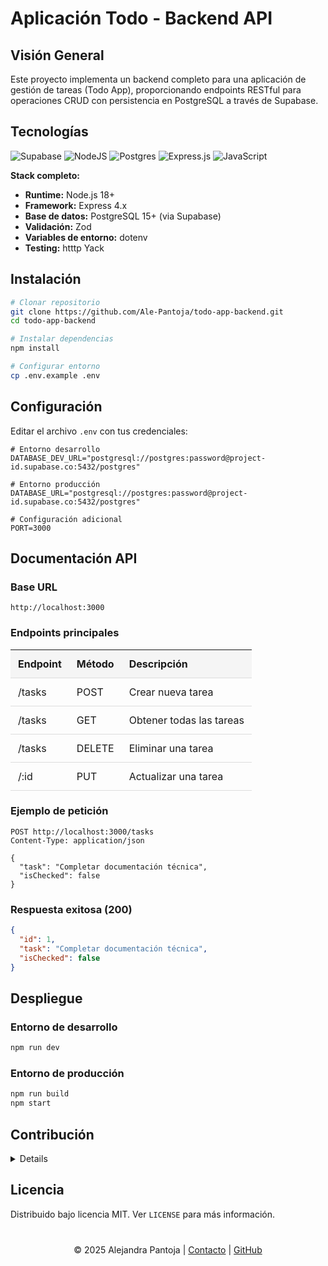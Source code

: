 # Aplicación Todo - Backend API

## Visión General <a name="visión-general"></a>

Este proyecto implementa un backend completo para una aplicación de gestión de tareas (Todo App), proporcionando endpoints RESTful para operaciones CRUD con persistencia en PostgreSQL a través de Supabase.

## Tecnologías <a name="tecnologías"></a>
![Supabase](https://img.shields.io/badge/Supabase-3ECF8E?style=for-the-badge&logo=supabase&logoColor=white)
![NodeJS](https://img.shields.io/badge/node.js-6DA55F?style=for-the-badge&logo=node.js&logoColor=white)
![Postgres](https://img.shields.io/badge/postgres-%23316192.svg?style=for-the-badge&logo=postgresql&logoColor=white) 
![Express.js](https://img.shields.io/badge/express.js-%23404d59.svg?style=for-the-badge&logo=express&logoColor=%2361DAFB)
![JavaScript](https://img.shields.io/badge/javascript-%23323330.svg?style=for-the-badge&logo=javascript&logoColor=%23F7DF1E)


**Stack completo:**
- **Runtime:** Node.js 18+
- **Framework:** Express 4.x
- **Base de datos:** PostgreSQL 15+ (via Supabase)
- **Validación:** Zod
- **Variables de entorno:** dotenv
- **Testing:** htttp Yack

## Instalación <a name="instalación"></a>

```bash
# Clonar repositorio
git clone https://github.com/Ale-Pantoja/todo-app-backend.git
cd todo-app-backend

# Instalar dependencias
npm install

# Configurar entorno
cp .env.example .env
```

## Configuración <a name="configuración"></a>

Editar el archivo `.env` con tus credenciales:

```env
# Entorno desarrollo
DATABASE_DEV_URL="postgresql://postgres:password@project-id.supabase.co:5432/postgres"

# Entorno producción
DATABASE_URL="postgresql://postgres:password@project-id.supabase.co:5432/postgres"

# Configuración adicional
PORT=3000
```

## Documentación API <a name="documentación-api"></a>

### Base URL
`http://localhost:3000`

### Endpoints principales

<table style="width: 100%; border-collapse: collapse;">
  <thead style="background-color: #f5f5f5;">
    <tr>
      <th style="padding: 12px; text-align: left; border-bottom: 1px solid #ddd;">Endpoint</th>
      <th style="padding: 12px; text-align: left; border-bottom: 1px solid #ddd;">Método</th>
      <th style="padding: 12px; text-align: left; border-bottom: 1px solid #ddd;">Descripción</th>
    </tr>
  </thead>
  <tbody>
    <tr>
      <td style="padding: 12px; border-bottom: 1px solid #ddd;">/tasks</td>
      <td style="padding: 12px; border-bottom: 1px solid #ddd;">POST</td>
      <td style="padding: 12px; border-bottom: 1px solid #ddd;">Crear nueva tarea</td>
    </tr>
    <tr>
      <td style="padding: 12px; border-bottom: 1px solid #ddd;">/tasks</td>
      <td style="padding: 12px; border-bottom: 1px solid #ddd;">GET</td>
      <td style="padding: 12px; border-bottom: 1px solid #ddd;">Obtener todas las tareas</td>
    </tr>
    <tr>
      <td style="padding: 12px; border-bottom: 1px solid #ddd;">/tasks</td>
      <td style="padding: 12px; border-bottom: 1px solid #ddd;">DELETE</td>
      <td style="padding: 12px; border-bottom: 1px solid #ddd;">Eliminar una tarea</td>
    </tr>
    <tr>
      <td style="padding: 12px; border-bottom: 1px solid #ddd;">/:id</td>
      <td style="padding: 12px; border-bottom: 1px solid #ddd;">PUT</td>
      <td style="padding: 12px; border-bottom: 1px solid #ddd;">Actualizar una tarea</td>
    </tr>
  </tbody>
</table>

### Ejemplo de petición

```http
POST http://localhost:3000/tasks
Content-Type: application/json

{
  "task": "Completar documentación técnica",
  "isChecked": false
}
```

### Respuesta exitosa (200)

```json
{
  "id": 1,
  "task": "Completar documentación técnica",
  "isChecked": false
}
```

## Despliegue <a name="despliegue"></a>

### Entorno de desarrollo

```bash
npm run dev
```

### Entorno de producción

```bash
npm run build
npm start
```

## Contribución <a name="contribución"></a>

<details>

1. Haz fork del proyecto
2. Crea una rama feature (`git checkout -b feature/nueva-funcionalidad`)
3. Haz commit de tus cambios (`git commit -am 'Añade nueva funcionalidad'`)
4. Haz push a la rama (`git push origin feature/nueva-funcionalidad`)
5. Abre un Pull Request

</details>

## Licencia <a name="licencia"></a>

Distribuido bajo licencia MIT. Ver `LICENSE` para más información.

<div align="center" style="margin-top: 40px;">
  <p>© 2025 Alejandra Pantoja | 
  <a href="mailto:alepantojafl@gmail.com">Contacto</a> | 
  <a href="https://github.com/Ale-Pantoja">GitHub</a></p>
</div>
